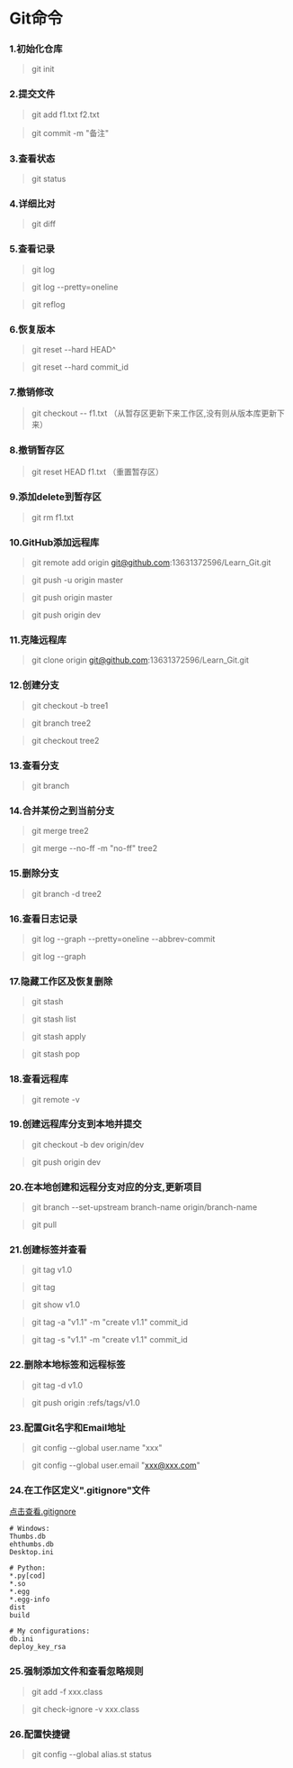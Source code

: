 # Git命令

###	1.初始化仓库
>git init


###	2.提交文件
>git add f1.txt f2.txt 

>git commit -m "备注"

###	3.查看状态
>git status


###	4.详细比对
>git diff


###	5.查看记录
>git log

>git log --pretty=oneline

>git reflog


###	6.恢复版本
>git reset --hard HEAD^

>git reset --hard commit_id


###	7.撤销修改
>git checkout -- f1.txt	（从暂存区更新下来工作区,没有则从版本库更新下来）


###	8.撤销暂存区
>git reset HEAD f1.txt	（重置暂存区）


###	9.添加delete到暂存区
>git rm f1.txt


###	10.GitHub添加远程库
>git remote add origin git@github.com:13631372596/Learn_Git.git

>git push -u origin master

>git push origin master

>git push origin dev

### 11.克隆远程库
>git clone origin git@github.com:13631372596/Learn_Git.git

### 12.创建分支
>git checkout -b tree1

>git branch tree2

>git checkout tree2

### 13.查看分支
>git branch

### 14.合并某份之到当前分支
>git merge tree2

>git merge --no-ff -m "no-ff" tree2

### 15.删除分支
>git branch -d tree2

### 16.查看日志记录
>git log --graph --pretty=oneline --abbrev-commit 

>git log --graph

### 17.隐藏工作区及恢复删除
>git stash

>git stash list

>git stash apply

>git stash pop

### 18.查看远程库
>git remote -v

### 19.创建远程库分支到本地并提交
>git checkout -b dev origin/dev

>git push origin dev

### 20.在本地创建和远程分支对应的分支,更新项目
>git branch --set-upstream branch-name origin/branch-name

>git pull

### 21.创建标签并查看
>git tag v1.0

>git tag

>git show v1.0

>git tag -a "v1.1" -m "create v1.1" commit_id

>git tag -s "v1.1" -m "create v1.1" commit_id

### 22.删除本地标签和远程标签
>git tag -d v1.0

>git push origin :refs/tags/v1.0

### 23.配置Git名字和Email地址
>git config --global user.name "xxx"

>git config --global user.email "xxx@xxx.com"

### 24.在工作区定义".gitignore"文件
[点击查看.gitignore](https://github.com/github/gitignore)
	
	# Windows:
	Thumbs.db
	ehthumbs.db
	Desktop.ini

	# Python:
	*.py[cod]
	*.so
	*.egg
	*.egg-info
	dist
	build

	# My configurations:
	db.ini
	deploy_key_rsa

### 25.强制添加文件和查看忽略规则
>git add -f xxx.class

>git check-ignore -v xxx.class

### 26.配置快捷键
>git config --global alias.st status







